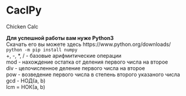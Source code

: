 # CaclPy
<p style='text-align="center"'>Chicken Calc</p>
<p><strong> Для успешной работы вам нуже Python3</strong></br>
Скачать его вы можете здесь https://www.python.org/downloads/ </br
Также для работы потребуется установить бибилотеку numpy </br>
<code>python -m pip install numpy</code> </br>
</hr>
+, -, *, / - базовые арифмитические операции</br>
mod - нахождение остатка от деления первого числа на второе</br>
div - целочисленное деление первого числа на второе</br>
pow - возведение первого числа в степень второго указаного числа</br>
gcd - НОД(a, b)</br>
lcm = НОК(a, b)</br>
</p>
